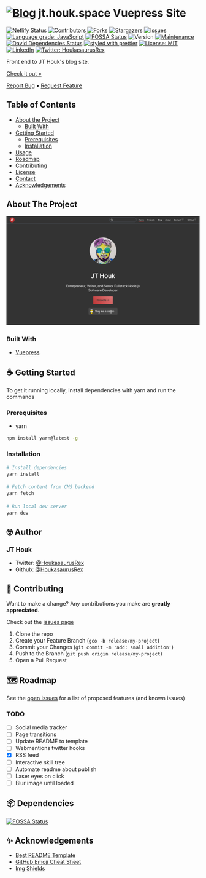 # [![Blog][logo]][url] jt.houk.space Vuepress Site

<!-- PROJECT SHIELDS -->
<!--
*** Reference links are enclosed in brackets [ ] instead of parentheses ( ).
*** https://www.markdownguide.org/basic-syntax/#reference-style-links
*** See bottom of page for list of reference links
-->
[![Netlify Status][netlify-shield]][netlify-url]
[![Contributors][contributors-shield]][contributors-url]
[![Forks][forks-shield]][forks-url]
[![Stargazers][stars-shield]][stars-url]
[![Issues][issues-shield]][issues-url]
[![Language grade: JavaScript][lgtm-shield]][lgtm-url]
[![FOSSA Status][fossa-shield]][fossa-url]
![Version][version-shield]
[![Maintenance][maintenance-shield]][maintenance-url]
[![David Dependencies Status][dependencies-shield]][dependencies-url]
[![styled with prettier][prettier-shield]][prettier-url]
[![License: MIT][license-shield]][license-url]
[![LinkedIn][linkedin-shield]][linkedin-url]
[![Twitter: HoukasaurusRex][twitter-shield]][twitter-url]

Front end to JT Houk's blog site.

[Check it out »][product-url]

[Report Bug][issues-url] • [Request Feature][issues-url]

<!-- TABLE OF CONTENTS -->
## Table of Contents

* [About the Project](#about-the-project)
  * [Built With](#built-with)
* [Getting Started](#getting-started)
  * [Prerequisites](#prerequisites)
  * [Installation](#installation)
* [Usage](#usage)
* [Roadmap](#roadmap)
* [Contributing](#contributing)
* [License](#license)
* [Contact](#contact)
* [Acknowledgements](#acknowledgements)

<!-- ABOUT THE PROJECT -->
## About The Project

[![Houkasaurus Screen Shot][product-screenshot]][product-url]

### Built With

* [Vuepress](https://vuepress.vuejs.org)

<!-- GETTING STARTED -->
## ☕️ Getting Started

To get it running locally, install dependencies with yarn and run the commands

### Prerequisites

* yarn

```sh
npm install yarn@latest -g
```

### Installation

```sh
# Install dependencies
yarn install

# Fetch content from CMS backend
yarn fetch

# Run local dev server
yarn dev
```

## 🤓 Author

### JT Houk

* Twitter: [@HoukasaurusRex][twitter-url]
* Github: [@HoukasaurusRex][github-url]

## 🤝 Contributing

Want to make a change? Any contributions you make are **greatly appreciated**.

Check out the [issues page][issues-url]

1. Clone the repo
2. Create your Feature Branch (`gco -b release/my-project`)
3. Commit your Changes (`git commit -m 'add: small addition'`)
4. Push to the Branch (`git push origin release/my-project`)
5. Open a Pull Request

<!-- ROADMAP -->
## 🗺 Roadmap

See the [open issues][issues-url] for a list of proposed features (and known issues)

### TODO

* [ ] Social media tracker
* [ ] Page transitions
* [ ] Update README to template
* [ ] Webmentions twitter hooks
* [x] RSS feed
* [ ] Interactive skill tree
* [ ] Automate readme about publish
* [ ] Laser eyes on click
* [ ] Blur image until loaded

<!-- DEPENDENCIES -->
## 📦 Dependencies

[![FOSSA Status][fossa-scan]][fossa-url]

<!-- ACKNOWLEDGEMENTS -->
## ✨ Acknowledgements

* [Best README Template](https://github.com/othneildrew/Best-README-Template/blob/master/README.md)
* [GitHub Emoji Cheat Sheet](https://www.webpagefx.com/tools/emoji-cheat-sheet)
* [Img Shields](https://shields.io)

<!-- MARKDOWN LINKS & IMAGES -->
<!-- https://www.markdownguide.org/basic-syntax/#reference-style-links -->
[logo]: https://res.cloudinary.com/jthouk/image/upload/e_improve,w_30,h_30/v1582802259/Profiles/jt-2d.png
[url]: https://jt.houk.space
[github-url]: https://github.com/HoukasaurusRex
[netlify-shield]: https://api.netlify.com/api/v1/badges/db1500c5-d307-4fa7-acd0-60543ece4624/deploy-status
[netlify-url]: https://app.netlify.com/sites/houkasaurus/deploys
[contributors-shield]: https://img.shields.io/github/contributors/HoukasaurusRex/jt.houk.space.svg?style=flat-square
[contributors-url]: https://github.com/HoukasaurusRex/jt.houk.space/graphs/contributors
[forks-shield]: https://img.shields.io/github/forks/HoukasaurusRex/jt.houk.space.svg?style=flat-square
[forks-url]: https://github.com/HoukasaurusRex/jt.houk.space/network/members
[stars-shield]: https://img.shields.io/github/stars/HoukasaurusRex/jt.houk.space.svg?style=flat-square
[stars-url]: https://github.com/HoukasaurusRex/jt.houk.space/stargazers
[issues-shield]: https://img.shields.io/github/issues/HoukasaurusRex/jt.houk.space.svg?style=flat-square
[issues-url]: https://github.com/HoukasaurusRex/jt.houk.space/issues
[version-shield]: https://img.shields.io/badge/version-1.0.0-blue.svg?cacheSeconds=2592000
[maintenance-shield]: https://img.shields.io/badge/Maintained%3F-yes-green.svg
[maintenance-url]: https://github.com/HoukasaurusRex/houkasaurus/graphs/commit-activity
[dependencies-shield]: https://david-dm.org/HoukasaurusRex/houkasaurus.svg
[dependencies-url]: https://david-dm.org/HoukasaurusRex/houkasaurus
[prettier-shield]: https://img.shields.io/badge/styled_with-prettier-ff69b4.svg
[prettier-url]: https://github.com/prettier/prettier
[linkedin-shield]: https://img.shields.io/badge/-LinkedIn-black.svg?style=flat-square&logo=linkedin&colorB=555
[linkedin-url]: https://www.linkedin.com/in/jt-houk/
[product-screenshot]: ./assets/screen_shot.png
[product-url]: https://jt.houk.space
[lgtm-shield]: https://img.shields.io/lgtm/grade/javascript/g/HoukasaurusRex/jt.houk.space.svg?logo=lgtm&logoWidth=18
[lgtm-url]: https://lgtm.com/projects/g/HoukasaurusRex/jt.houk.space/context:javascript
[fossa-shield]: https://app.fossa.com/api/projects/git%2Bgithub.com%2FHoukasaurusRex%2Fjt.houk.space.svg?type=shield
[fossa-url]: https://app.fossa.com/projects/git%2Bgithub.com%2FHoukasaurusRex%2Fjt.houk.space?ref=badge_shield
[fossa-scan]: https://app.fossa.com/api/projects/git%2Bgithub.com%2FHoukasaurusRex%2Fjt.houk.space.svg?type=large
[license-shield]: https://img.shields.io/badge/License-MIT-yellow.svg
[license-url]: https://opensource.org/licenses/MIT
[twitter-shield]: https://img.shields.io/twitter/follow/HoukasaurusRex.svg?style=social
[twitter-url]: https://twitter.com/HoukasaurusRex
